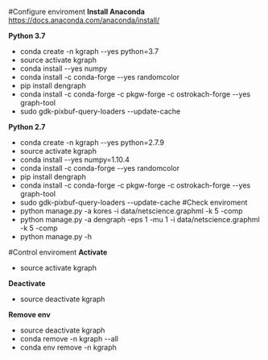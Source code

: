#Configure enviroment 
**Install Anaconda**
https://docs.anaconda.com/anaconda/install/

**Python 3.7**
* conda create -n kgraph --yes python=3.7
* source activate kgraph
* conda install --yes numpy
* conda install -c conda-forge --yes randomcolor
* pip install dengraph
* conda install -c conda-forge -c pkgw-forge -c ostrokach-forge --yes graph-tool
* sudo gdk-pixbuf-query-loaders --update-cache

**Python 2.7**
* conda create -n kgraph --yes python=2.7.9
* source activate kgraph
* conda install --yes numpy=1.10.4
* conda install -c conda-forge --yes randomcolor
* pip install dengraph
* conda install -c conda-forge -c pkgw-forge -c ostrokach-forge --yes graph-tool
* sudo gdk-pixbuf-query-loaders --update-cache
#Check enviroment
* python manage.py -a kores -i data/netscience.graphml -k 5 -comp
* python manage.py -a dengraph -eps 1 -mu 1 -i data/netscience.graphml -k 5 -comp
* python manage.py -h

#Control enviroment
**Activate**
* source activate kgraph

**Deactivate** 
* source deactivate kgraph


**Remove env**
* source deactivate kgraph
* conda remove -n kgraph --all
* conda env remove -n kgraph